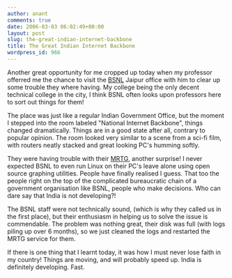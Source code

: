 ```yaml
---
author: anant
comments: true
date: 2006-03-03 06:02:49+00:00
layout: post
slug: the-great-indian-internet-backbone
title: The Great Indian Internet Backbone
wordpress_id: 966
---
```


Another great opportunity for me cropped up today when my professor offerred
me the chance to visit the
[BSNL](http://replay.waybackmachine.org/20060615182246/http://www.bsnl.co.in/)
 Jaipur office with him to clear up some trouble they where having. My
college being the only decent technical college in the city, I think BSNL
often looks upon professors here to sort out things for them!

The place was just like a regular Indian Government Office, but the moment I
stepped into the room labeled "National Internet Backbone", things changed
dramatically. Things are in a good state after all, contrary to popular
opinion. The room looked very similar to a scene from a sci-fi film, with
routers neatly stacked and great looking PC's humming softly.

They were having trouble with their
[MRTG](http://replay.waybackmachine.org/20060615182246/http://people.ee.ethz.ch/%7Eoetiker/webtools/mrtg/),
another surprise! I never expected BSNL to
even run Linux on their PC's leave alone using open source graphing
utilities. People have finally realised I guess. That too the people right
on the top of the complicated bureaucratic chain of a government
organisation like BSNL, people who make decisions. Who can dare say that
India is not developing?!

The BSNL staff were not technically sound, (which is why they called us in
the first place), but their enthusiasm in helping us to solve the issue is
commendable. The problem was nothing great, their disk was full (with logs
piling up over 6 months), so we just cleaned the logs and restarted the MRTG
service for them.

If there is one thing that I learnt today, it was how I must never lose
faith in my country! Things are moving, and will probably speed up. India is
definitely developing. Fast.
